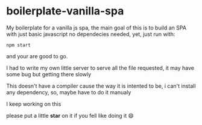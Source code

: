 # boilerplate-vanilla-spa
My boilerplate for a vanilla js spa, the main goal of this is to build an SPA with just basic javascript
no dependecies needed, yet, just run with:

```npm start```

and your are good to go.

I had to write my own little server to serve all the file requested, it may have some bug but getting there slowly

This doesn't have a compiler cause the way it is intented to be, i can't install any dependency,
so, maybe have to do it manualy

I keep working on this

please put a little **star** on it if you fell like doing it :smile: